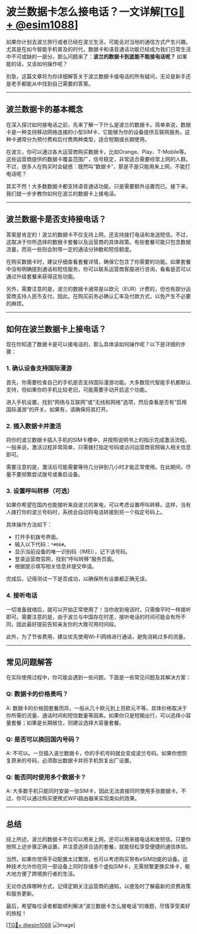 # 波兰数据卡怎么接电话？一文详解[[TG💪+ @esim1088](https://t.me/s/esim1088)]

如果你计划去波兰旅行或者已经在波兰生活，可能会对当地的通信方式产生兴趣。尤其是在如今智能手机普及的时代，数据卡和语音通话功能已经成为我们日常生活中不可或缺的一部分。那么问题来了：**波兰的数据卡到底能不能接电话呢？** 如果能的话，又该如何操作呢？

别急，这篇文章将为你详细解答关于波兰数据卡接电话的所有疑问，无论是新手还是老手都能从中找到自己需要的答案。

---

## 波兰数据卡的基本概念

在深入探讨如何接电话之前，先来了解一下什么是波兰的数据卡。简单来说，数据卡是一种支持移动网络连接的小型SIM卡，它能够为你的设备提供互联网服务。这种卡通常分为预付费和后付费两种类型，适合短期或长期使用。

在波兰，你可以通过各大运营商购买数据卡，比如Orange、Play、T-Mobile等。这些运营商提供的数据卡覆盖范围广，信号稳定，非常适合需要经常上网的人群。不过，很多人在购买时会疑惑：既然叫“数据卡”，那是不是只能用来上网，不能打电话呢？

其实不然！大多数数据卡都支持语音通话功能，只是需要额外设置而已。接下来，我们就一步步教你如何在波兰的数据卡上接电话。

---

## 波兰数据卡是否支持接电话？

答案是肯定的！波兰的数据卡不仅支持上网，还支持拨打电话和发送短信。不过，这取决于你所选择的数据卡套餐以及运营商的具体政策。有些套餐可能只包含数据流量，而另一些则会附带一定的通话分钟数和短信额度。

在购买数据卡时，建议仔细查看套餐详情，确保它包含了你需要的功能。如果套餐中没有明确提到通话和短信服务，你可以联系运营商客服进行咨询，看看是否可以通过升级套餐来获得这些功能。

另外，需要注意的是，波兰的数据卡通常是以欧元（EUR）计费的，但也有部分运营商支持人民币支付。因此，在购买前务必确认汇率及付款方式，以免产生不必要的麻烦。

---

## 如何在波兰数据卡上接电话？

现在你知道了数据卡是可以接电话的，那么具体该如何操作呢？以下是详细的步骤：

### 1. 确认设备支持国际漫游

首先，你需要检查自己的手机是否支持国际漫游功能。大多数现代智能手机都默认支持，但如果你的手机比较老旧，可能需要手动开启这个功能。

进入手机设置，找到“网络与互联网”或“无线和网络”选项，然后查看是否有“启用国际漫游”的开关。如果有，请确保将其打开。

### 2. 插入数据卡并激活

将你的波兰数据卡插入手机的SIM卡槽中，并按照说明书上的指示完成激活流程。一般来说，激活过程非常简单，只需拨打指定号码或访问运营商官网输入相关信息即可。

需要注意的是，激活后可能需要等待几分钟到几小时才能正常使用。在此期间，尽量不要频繁尝试拨号或重启设备。

### 3. 设置呼叫转移（可选）

如果你希望在国内也能接听来自波兰的来电，可以考虑设置呼叫转移。这样，当有人拨打你的波兰号码时，系统会自动将电话转接到另一个指定号码上。

具体操作方法如下：
- 打开手机拨号界面。
- 输入以下代码：`*#06#`。
- 显示当前设备的唯一识别码（IMEI），记下该号码。
- 登录运营商官网，找到“呼叫转移”服务页面。
- 根据提示填写相关信息并提交申请。

完成后，记得测试一下是否成功，以确保所有设置都正确无误。

### 4. 接听电话

一切准备就绪后，就可以开始正常使用了！当你收到电话时，只需像平时一样接听即可。需要注意的是，由于波兰与中国存在时差，接听电话的时间可能会有所不同，因此最好提前告知亲友你的大致可用时间段。

此外，为了节省费用，建议优先使用Wi-Fi网络进行通话，避免消耗过多的流量。

---

## 常见问题解答

在实际使用过程中，你可能会遇到一些问题。下面是一些常见问题及其解决方案：

### Q: 数据卡的价格贵吗？
A: 数据卡的价格因套餐而异，一般从几十欧元到上百欧元不等。具体价格取决于你所需的流量、通话时间和短信数量等因素。如果你只是短期出行，可以选择小容量套餐；如果是长期居住，则建议选择大容量套餐。

### Q: 是否可以换回国内号码？
A: 不可以。一旦插入波兰数据卡，你的手机号码就会变成波兰号码。如果你想恢复原来的号码，必须取出数据卡并将手机恢复出厂设置。

### Q: 能否同时使用多个数据卡？
A: 大多数手机只能同时安装一张SIM卡，因此无法直接同时使用多张数据卡。不过，你可以通过购买便携式WiFi路由器来实现类似的效果。

---

## 总结

综上所述，波兰的数据卡不仅可以用来上网，还可以用来接电话和发短信。只要你按照上述步骤正确设置，并注意选择合适的套餐，就能轻松享受便捷的通信体验。

当然，如果你觉得手动配置太过繁琐，也可以考虑购买带有eSIM功能的设备。这种技术允许你在同一部设备上同时存储多个虚拟SIM卡，无需频繁更换实体卡，极大地方便了跨境旅行者的生活。

无论你选择哪种方式，记得定期关注运营商的通知，以便及时了解最新的资费政策和服务更新。

最后，希望每位读者都能顺利解决“波兰数据卡怎么接电话”的难题，尽情享受美好的旅程！

[[TG💪+ @esim1088](https://t.me/s/esim1088) ![Image](https://i.postimg.cc/4NQfJmqS/Snipaste-2025-05-13-00-14-12.png)]